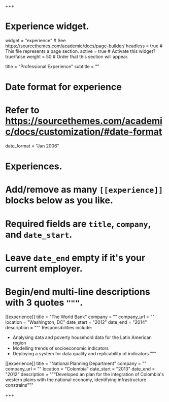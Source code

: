 +++
# Experience widget.
widget = "experience"  # See https://sourcethemes.com/academic/docs/page-builder/
headless = true  # This file represents a page section.
active = true  # Activate this widget? true/false
weight = 50  # Order that this section will appear.

title = "Professional Experience"
subtitle = ""

# Date format for experience
#   Refer to https://sourcethemes.com/academic/docs/customization/#date-format
date_format = "Jan 2006"

# Experiences.
#   Add/remove as many `[[experience]]` blocks below as you like.
#   Required fields are `title`, `company`, and `date_start`.
#   Leave `date_end` empty if it's your current employer.
#   Begin/end multi-line descriptions with 3 quotes `"""`.
[[experience]]
  title = "The World Bank"
  company = ""
  company_url = ""
  location = "Washington, DC"
  date_start = "2012"
  date_end = "2014"
  description = """
  Responsibilities include:
  
  * Analysing data and poverty household data for the Latin American region
  * Modelling trends of socioeconomic indicators
  * Deploying a system for data quality and replicability of indicators
  """

[[experience]]
  title = "National Planning Department"
  company = ""
  company_url = ""
  location = "Colombia"
  date_start = "2013"
  date_end = "2012"
  description = """Developed an plan for the integration of Colombia's western plains with the national economy, identifying infrastructure constrains"""

+++
